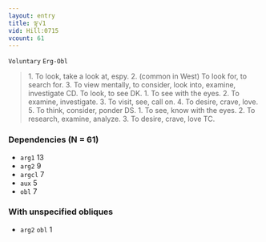 ```yaml
---
layout: entry
title: ལྟ་√1
vid: Hill:0715
vcount: 61
---
```

`Voluntary` `Erg-Obl`
> 1\.
 To look, take a look at, espy\.
 2\.
 (common in West) To look for, to search for\.
 3\.
 To view mentally, to consider, look into, examine, investigate CD\.
 To look, to see DK\.
 1\.
 To see with the eyes\.
 2\.
 To examine, investigate\.
 3\.
 To visit, see, call on\.
 4\.
 To desire, crave, love\.
 5\.
 To think, consider, ponder DS\.
 1\.
 To see, know with the eyes\.
 2\.
 To research, examine, analyze\.
 3\.
 To desire, crave, love TC\.

### Dependencies (N = 61)
* `arg1` 13
* `arg2` 9
* `argcl` 7
* `aux` 5
* `obl` 7


### With unspecified obliques
* `arg2` `obl` 1
